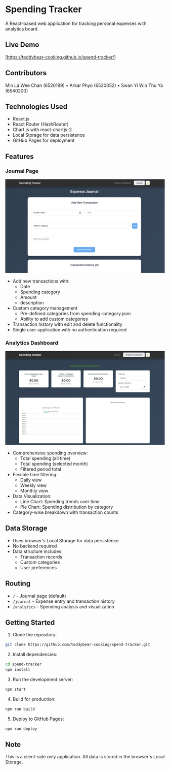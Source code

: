 # Spending Tracker

A React-based web application for tracking personal expenses with analytics board.

## Live Demo
[https://teddybear-cooking.github.io/spend-tracker/]

## Contributors
Min La Wee Chan (6520189) • Arkar Phyo (6520052) • Swan Yi Win Thu Ya (6540200)

## Technologies Used
- React.js
- React Router (HashRouter)
- Chart.js with react-chartjs-2
- Local Storage for data persistence
- GitHub Pages for deployment

## Features

### Journal Page
![Journal Page](screenshots/journal.png)

- Add new transactions with:
  - Date 
  - Spending category 
  - Amount 
  - description
- Custom category management
  - Pre-defined categories from spending-category.json
  - Ability to add custom categories
- Transaction history with edit and delete functionality
- Single user application with no authentication required

### Analytics Dashboard
![Analytics Dashboard](screenshots/dashboard.png)

- Comprehensive spending overview:
  - Total spending (all time)
  - Total spending (selected month)
  - Filtered period total
- Flexible time filtering:
  - Daily view
  - Weekly view
  - Monthly view
- Data Visualization:
  - Line Chart: Spending trends over time
  - Pie Chart: Spending distribution by category
- Category-wise breakdown with transaction counts

## Data Storage
- Uses browser's Local Storage for data persistence
- No backend required
- Data structure includes:
  - Transaction records
  - Custom categories
  - User preferences

## Routing
- `/` - Journal page (default)
- `/journal` - Expense entry and transaction history
- `/analytics` - Spending analysis and visualization

## Getting Started

1. Clone the repository:
```bash
git clone https://github.com/teddybear-cooking/spend-tracker.git
```

2. Install dependencies:
```bash
cd spend-tracker
npm install
```

3. Run the development server:
```bash
npm start
```

4. Build for production:
```bash
npm run build
```

5. Deploy to GitHub Pages:
```bash
npm run deploy
```

## Note
This is a client-side only application. All data is stored in the browser's Local Storage.

